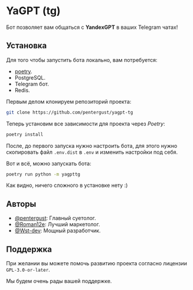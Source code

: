# YaGPT (tg)

Бот позволяет вам общаться с **YandexGPT** в ваших Telegram чатах!

## Установка

Для того чтобы запустить бота локально, вам потребуется:

- [poetry](https://python-poetry.org).
- PostgreSQL.
- Telegram бот.
- Redis.

Первым делом клонируем репозиторий проекта:

```sh
git clone https://github.com/pentergust/yagpt-tg
```

Теперь установим все зависимости для проекта через *Poetry*:

```sh
poetry install
```

После, до первого запуска нужно настроить бота, для этого нужно скопировать
файл `.env.dist` в `.env` и изменить настройки под себя.

Вот и всё, можно запускать бота:

```sh
poetry run python -m yagpttg
```

Как видно, ничего сложного в установке нету :)

## Авторы

- [@pentergust](https://www.github.com/pentergust): Главный суетолог.
- [@Roman12e](https://github.com/Roman12e): Лучший маркетолог.
- [@Wst-dev](https://github.com/Wst-dev): Мощный разработчик.

## Поддержка

При желании вы можете помочь развитию проекта согласно лицензии `GPL-3.0-or-later`.

Мы будем очень рады вашей поддержке.
